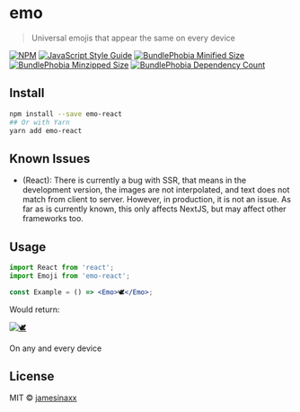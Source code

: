 # emo

> Universal emojis that appear the same on every device

[![NPM](https://img.shields.io/npm/v/emo-react.svg?style=flat-square)](https://www.npmjs.com/package/emo-react)
[![JavaScript Style Guide](https://img.shields.io/badge/code_style-standard-brightgreen.svg?style=flat-square)](https://standardjs.com)
[![BundlePhobia Minified Size](https://badgen.net/bundlephobia/min/emo-react?style=flat-square)](https://bundlephobia.com/package/emo-react)
[![BundlePhobia Minzipped Size](https://badgen.net/bundlephobia/minzip/emo-react?style=flat-square)](https://bundlephobia.com/package/emo-react)
[![BundlePhobia Dependency Count](https://badgen.net/bundlephobia/dependency-count/emo-react?style=flat-square)](https://bundlephobia.com/package/emo-react)

## Install

```bash
npm install --save emo-react
## Or with Yarn
yarn add emo-react
```

## Known Issues

- (React): There is currently a bug with SSR, that means in the development version, the images are not interpolated, and text does not match from client to server. However, in production, it is not an issue. As far as is currently known, this only affects NextJS, but may affect other frameworks too.

## Usage

```jsx
import React from 'react';
import Emoji from 'emo-react';

const Example = () => <Emo>🕊️</Emo>;
```

Would return:

[![🕊️](https://twemoji.maxcdn.com/v/latest/72x72/1f54a.png)](#)

On any and every device

## License

MIT © [jamesinaxx](https://github.com/jamesinaxx)
